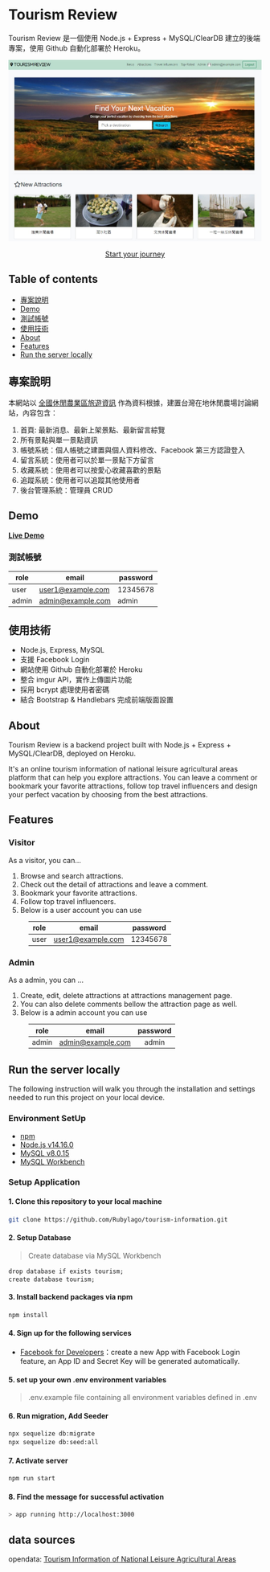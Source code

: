 # Tourism Review

Tourism Review 是一個使用 Node.js + Express + MySQL/ClearDB 建立的後端專案，使用 Github 自動化部署於 Heroku。

  ![index](https://github.com/Rubylago/tourism-information/blob/main/tourism-information_index.jpg?raw=true)  
  
<p align="center">
  <a href="https://desolate-falls-97924.herokuapp.com/"> 
  Start your journey</a>
</p>

## Table of contents
- [專案說明](#專案說明)
- [Demo](#Demo)
- [測試帳號](#測試帳號)
- [使用技術](#使用技術)
- [About](#About)
- [Features](#Features)
- [Run the server locally](#Run-the-server-locally)

## 專案說明

本網站以 [全國休閒農業區旅遊資訊](https://data.gov.tw/dataset/6406) 作為資料根據，建置台灣在地休閒農場討論網站，內容包含：

  1. 首頁: 最新消息、最新上架景點、最新留言綜覽
  2. 所有景點與單一景點資訊
  3. 帳號系統：個人帳號之建置與個人資料修改、Facebook 第三方認證登入
  4. 留言系統：使用者可以於單一景點下方留言
  5. 收藏系統：使用者可以按愛心收藏喜歡的景點
  6. 追蹤系統：使用者可以追蹤其他使用者
  7. 後台管理系統：管理員 CRUD

## Demo

**[Live Demo](https://desolate-falls-97924.herokuapp.com/)**  

### 測試帳號

|role|  email   | password  |
|---- |  ----  | ----  |
|user|user1@example.com|12345678|
|admin|admin@example.com|admin|

## 使用技術

- Node.js, Express, MySQL
- 支援 Facebook Login
- 網站使用 Github 自動化部署於 Heroku
- 整合 imgur API，實作上傳圖片功能
- 採用 bcrypt 處理使用者密碼
- 結合 Bootstrap & Handlebars 完成前端版面設置

## About

Tourism Review is a backend project built with Node.js + Express + MySQL/ClearDB, deployed on Heroku.  

It's an online tourism information of national leisure agricultural areas platform that can help you explore attractions. You can leave a comment or bookmark your favorite attractions, follow top travel influencers and design your perfect vacation by choosing from the best attractions.

## Features

### Visitor

As a visitor, you can...

1. Browse and search attractions.
2. Check out the detail of attractions and leave a comment.
3. Bookmark your favorite attractions.
4. Follow top travel influencers.
5. Below is a user account you can use

<div style="margin-left: 40px; text-align: center;">

|role|  email   | password  |
|---- |  ----  | ----  |
|user|user1@example.com|12345678|
</div>

### Admin

As a admin, you can ...

1. Create, edit, delete attractions at attractions management page.
2. You can also delete comments bellow the attraction page as well.
3. Below is a admin account you can use

<div style="margin-left: 40px; text-align: center;">

|role|  email   | password  |
|---- |  ----  | ----  |
|admin|admin@example.com|admin|
</div>

## Run the server locally

The following instruction will walk you through the installation and settings needed to run this project on your local device.

### Environment SetUp

- [npm](https://www.npmjs.com/get-npm)
- [Node.js v14.16.0](https://nodejs.org/en/download/)
- [MySQL v8.0.15](https://dev.mysql.com/downloads/mysql/)
- [MySQL Workbench](https://dev.mysql.com/downloads/workbench/)

### Setup Application

#### **1. Clone this repository to your local machine**

```bash
git clone https://github.com/Rubylago/tourism-information.git
```

#### **2. Setup Database**

> Create database via MySQL Workbench

```
drop database if exists tourism;
create database tourism;
```

#### **3. Install backend packages via npm**

```bash
npm install
```

#### **4. Sign up for the following services**

- [Facebook for Developers](https://developers.facebook.com/)：create a new App with Facebook Login feature, an App ID and Secret Key will be generated automatically.

#### **5. set up your own .env environment variables**

> .env.example file containing all environment variables defined in .env

#### **6. Run migration, Add Seeder**

```bash
npx sequelize db:migrate
npx sequelize db:seed:all
```

#### **7. Activate server**

```bash
npm run start
```

#### **8. Find the message for successful activation**

```bash
> app running http://localhost:3000
```

## data sources
opendata: [Tourism Information of National Leisure Agricultural Areas](https://data.gov.tw/dataset/6406)
